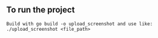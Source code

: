 


## To run the project
```
Build with go build -o upload_screenshot and use like: ./upload_screenshot <file_path>
```
